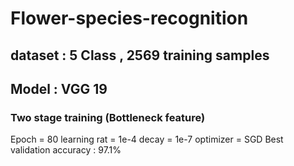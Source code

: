 # Flower-species-recognition
## dataset : 5 Class , 2569 training samples

## Model : VGG 19
### Two stage training (Bottleneck feature)
Epoch = 80
learning rat = 1e-4
decay = 1e-7
optimizer = SGD
Best validation accuracy : 97.1%